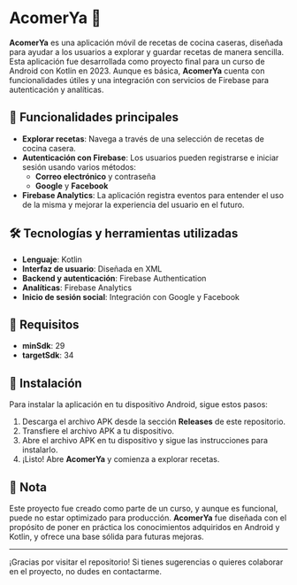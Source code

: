 
# AcomerYa 🍲

**AcomerYa** es una aplicación móvil de recetas de cocina caseras, diseñada para ayudar a los usuarios a explorar y guardar recetas de manera sencilla. Esta aplicación fue desarrollada como proyecto final para un curso de Android con Kotlin en 2023. Aunque es básica, **AcomerYa** cuenta con funcionalidades útiles y una integración con servicios de Firebase para autenticación y analíticas.

## 📲 Funcionalidades principales

- **Explorar recetas**: Navega a través de una selección de recetas de cocina casera.
- **Autenticación con Firebase**: Los usuarios pueden registrarse e iniciar sesión usando varios métodos:
  - **Correo electrónico** y contraseña
  - **Google** y **Facebook**
- **Firebase Analytics**: La aplicación registra eventos para entender el uso de la misma y mejorar la experiencia del usuario en el futuro.

## 🛠️ Tecnologías y herramientas utilizadas

- **Lenguaje**: Kotlin
- **Interfaz de usuario**: Diseñada en XML
- **Backend y autenticación**: Firebase Authentication
- **Analíticas**: Firebase Analytics
- **Inicio de sesión social**: Integración con Google y Facebook

## 🔑 Requisitos

- **minSdk**: 29
- **targetSdk**: 34

## 🚀 Instalación

Para instalar la aplicación en tu dispositivo Android, sigue estos pasos:

1. Descarga el archivo APK desde la sección **Releases** de este repositorio.
2. Transfiere el archivo APK a tu dispositivo.
3. Abre el archivo APK en tu dispositivo y sigue las instrucciones para instalarlo.
4. ¡Listo! Abre **AcomerYa** y comienza a explorar recetas.


## 📝 Nota

Este proyecto fue creado como parte de un curso, y aunque es funcional, puede no estar optimizado para producción. **AcomerYa** fue diseñada con el propósito de poner en práctica los conocimientos adquiridos en Android y Kotlin, y ofrece una base sólida para futuras mejoras.

---

¡Gracias por visitar el repositorio! Si tienes sugerencias o quieres colaborar en el proyecto, no dudes en contactarme.
